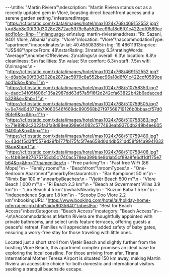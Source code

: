 ---\ntitle: "Martin Riviera"\ndescription: "Martin Riviera stands out as a recently updated gem in Vlorë, boasting direct beachfront access and a serene garden setting."\nfeaturedImage: "https://cf.bstatic.com/xdata/images/hotel/max1024x768/469152552.jpg?k=d8ab8e00f30d3028e2872ac5979c8a552bec96a18d6f01c422cdf0589ceacd1c&o=&hp=1"\nlanguage: en\nslug: martin-riviera\naddress: "Rr. Sazani, 9401 Vlorë, Albania"\ncity: "Vlorë"\nlocation: "Vlorë"\naccommodationType: "apartment"\ncoordinates:\n  lat: 40.45508385\n  lng: 19.48611913\nprice: "US$48"\npriceFrom: 48\nstarRating: 3\nrating: 6.3\nratingWords: "Average"\nnumberOfReviews: 2\nratings:\n  overall: 6.3\n  location: 8.8\n  cleanliness: 5\n  facilities: 5\n  value: 5\n  comfort: 6.3\n  staff: 7.5\n  wifi: 0\nimages:\n  - "https://cf.bstatic.com/xdata/images/hotel/max1024x768/469152552.jpg?k=d8ab8e00f30d3028e2872ac5979c8a552bec96a18d6f01c422cdf0589ceacd1c&o=&hp=1"\n  - "https://cf.bstatic.com/xdata/images/hotel/max1024x768/510758353.jpg?k=dadc34f05f606c135a2987dd63d57a5f16f2d242cfa63822b42b6adaccedb328&o=&hp=1"\n  - "https://cf.bstatic.com/xdata/images/hotel/max1024x768/510759505.jpg?k=9e74d0d377ab79060546f669dc890568b27f97568719126b0bbaacf57d09bfe9&o=&hp=1"\n  - "https://cf.bstatic.com/xdata/images/hotel/max1024x768/510758383.jpg?k=71e89b2c2023fa3fa8d88ee398e64082c577493eab9370db249b4ee6059400a5&o=&hp=1"\n  - "https://cf.bstatic.com/xdata/images/hotel/max1024x768/510759489.jpg?k=43d4f5d3fff5579d29fb177fb175fc5f7ea658d0d4db521dd58f9f4a99410329&o=&hp=1"\n  - "https://cf.bstatic.com/xdata/images/hotel/max1024x768/510758408.jpg?k=f4b83e827675755cb5c1740ac578ea399b4e9b1ab5cf89a8fe6df1df175e7b64&o=&hp=1"\namenities:\n  - "Free parking"\n  - "Fast free WiFi (86 Mbps)"\n  - "Family rooms"\n  - "Beachfront"\nroomTypes:\n  - "One-Bedroom Apartment"\nnearbyRestaurants:\n  - "Bar Kampionet 50 m"\n  - "Rimix Bar 100 m"\nnearbyBeaches:\n  - "Vjetër Beach 500 m"\n  - "Vlore Beach 1,000 m"\n  - "Ri Beach 2.3 km"\n  - "Beach at Government Villas 3.9 km"\n  - "Liro Beach 4.5 km"\nwhatsNearby:\n  - "Kuzum Baba 1.5 km"\n  - "Independence Square 1.8 km"\n  - "Scooby Doo Vlore 2.2 km"\nbookingURL: "https://www.booking.com/hotel/al/holiday-home-mferraj.en-gb.html?aid=8035640"\nbestFor: "Best for Beach Access"\nbestCategories: "Beach Access"\ncategory: "Beach Access"\n---\n\nAccommodations at Martin Riviera are thoughtfully appointed with private bathrooms, and select units feature terraces, offering guests a peaceful retreat. Families will appreciate the added safety of baby gates, ensuring a worry-free stay for those traveling with little ones.

Located just a short stroll from Vjetër Beach and slightly further from the bustling Vlore Beach, this apartment complex promises an ideal base for exploring the local coastline. For those arriving from afar, Tirana International Mother Teresa Airport is situated 150 km away, making Martin Riviera an accessible choice for both domestic and international visitors seeking a tranquil beachside escape.